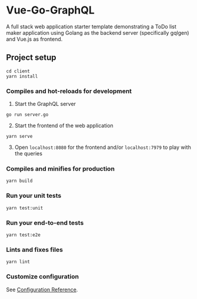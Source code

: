 # Vue-Go-GraphQL

A full stack web application starter template demonstrating a ToDo list maker application using Golang as the backend server (specifically gqlgen) and Vue.js as frontend.


## Project setup
```
cd client
yarn install
```

### Compiles and hot-reloads for development
1. Start the GraphQL server
```
go run server.go
```
2. Start the frontend of the web application
```
yarn serve
```
3. Open `localhost:8080` for the frontend and/or `localhost:7979` to play with the queries

### Compiles and minifies for production
```
yarn build
```

### Run your unit tests
```
yarn test:unit
```

### Run your end-to-end tests
```
yarn test:e2e
```

### Lints and fixes files
```
yarn lint
```

### Customize configuration
See [Configuration Reference](https://cli.vuejs.org/config/).

